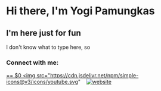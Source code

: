 # Hi there, I'm Yogi Pamungkas
## I'm here just for fun


I don't know what to type here, so

### Connect with me:

<a href="https://youtube.com/UCD1DL3FJCakV-_e6jVMstzA#gh-dark-mode-only" rel="nofollow"> == $0
  <img src="https://cdn.jsdelivr.net/npm/simple-icons@v3/icons/youtube.svg"
&nbsp;&nbsp;
<a href="https://instagram.com/yogistrash#gh-dark-mode-only" rel="nofollow"><img src="/yogistrash/yogistrash/raw/master/img/instagram-dark.svg" alt="website" style="max-width: 100%;"></a>
